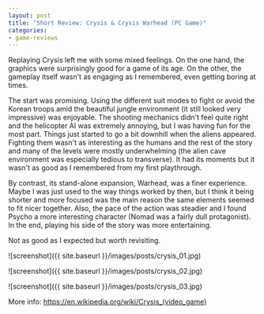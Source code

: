```yaml
---
layout: post
title: "Short Review: Crysis & Crysis Warhead (PC Game)"
categories:
- game-reviews
---
```


<p>
Replaying Crysis left me with some mixed feelings. On the one hand, the graphics were surprisingly good for a game of its age. On the other, the gameplay itself wasn't as engaging as I remembered, even getting boring at times.
</p>
<p>
The start was promising. Using the different suit modes to fight or avoid the Korean troops amid the beautiful jungle environment (it still looked very impressive) was enjoyable. The shooting mechanics didn't feel quite right and the helicopter AI was extremely annoying, but I was having fun for the most part. Things just started to go a bit downhill when the aliens appeared. Fighting them wasn't as interesting as the humans and the rest of the story and many of the levels were mostly underwhelming (the alien cave environment was especially tedious to transverse). It had its moments but it wasn't as good as I remembered from my first playthrough.
</p>
<p>
By contrast, its stand-alone expansion, Warhead, was a finer experience. Maybe I was just used to the way things worked by then, but I think it being shorter and more focused was the main reason the same elements seemed to fit nicer together. Also, the pace of the action was steadier and I found Psycho a more interesting character (Nomad was a fairly dull protagonist). In the end, playing his side of the story was more entertaining.
<p>
Not as good as I expected but worth revisiting.
</p>


![screenshot]({{ site.baseurl }}/images/posts/crysis_01.jpg)

![screenshot]({{ site.baseurl }}/images/posts/crysis_02.jpg)

![screenshot]({{ site.baseurl }}/images/posts/crysis_03.jpg)


<p>More info: <a href="https://en.wikipedia.org/wiki/Crysis_(video_game)">https://en.wikipedia.org/wiki/Crysis_(video_game)</a></p>
